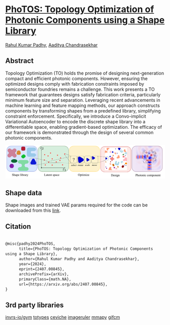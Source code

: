 # [PhoTOS: Topology Optimization of Photonic Components using a Shape Library](https://arxiv.org/abs/2407.00845)

[Rahul Kumar Padhy](https://sites.google.com/view/rahulkp/home), [Aaditya Chandrasekhar](https://www.aadityacs.com/)


## Abstract

Topology Optimization (TO) holds the promise of designing next-generation compact and efficient photonic components. However, ensuring the optimized designs comply with fabrication constraints imposed by semiconductor foundries remains a challenge. This work presents a TO framework that guarantees designs satisfy fabrication criteria, particularly minimum feature size and separation. Leveraging recent advancements in machine learning and feature mapping methods, our approach constructs components by transforming shapes from a predefined library, simplifying constraint enforcement. Specifically, we introduce a Convo-implicit Variational Autoencoder to encode the discrete shape library into a differentiable space, enabling gradient-based optimization. The efficacy of our framework is demonstrated through the design of several common photonic components.

![plot](./images/graphical_abstract.png)

## Shape data

Shape images and trained VAE params required for the code can be downloaded from this [link](https://drive.google.com/drive/folders/10vXswqDAJsqBip-ztR85OXR37FGCrQRT?usp=sharing).

## Citation

```

@misc{padhy2024PhoTOS,
      title={PhoTOS: Topology Optimization of Photonic Components using a Shape Library}, 
      author={Rahul Kumar Padhy and Aaditya Chandrasekhar},
      year={2024},
      eprint={2407.00845},
      archivePrefix={arXiv},
      primaryClass={math.NA},
      url={https://arxiv.org/abs/2407.00845}, 
}
```

## 3rd party libraries
[invrs-io/gym](https://github.com/invrs-io/gym)
[totypes](https://github.com/invrs-io/totypes)
[ceviche](https://github.com/fancompute/ceviche)
[imageruler](https://github.com/NanoComp/imageruler)
[mmapy](https://github.com/aadityacs/mmapy)
[gifcm](https://github.com/mfschubert/gifcm)
